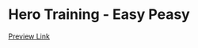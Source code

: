 # Hero Training - Easy Peasy
[Preview Link]([./product/download.html](http://richmedia-previews-s3bucket-tu6a9uv81tss.s3.amazonaws.com/ht/sanofi/index.html?filter=)http://richmedia-previews-s3bucket-tu6a9uv81tss.s3.amazonaws.com/ht/sanofi/index.html?filter=)
